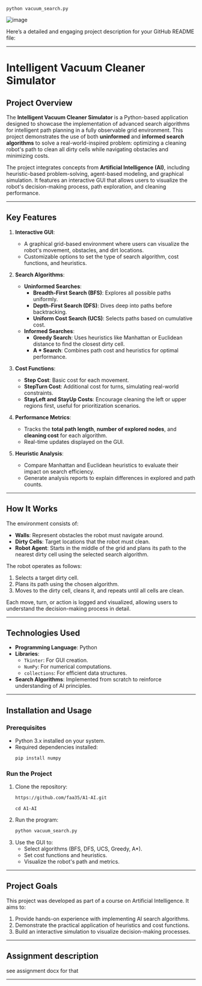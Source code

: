 ```
python vacuum_search.py
```
![image](https://github.com/user-attachments/assets/9a72f61b-5092-4acf-a5bc-45545bd2e1e2)

Here’s a detailed and engaging project description for your GitHub README file:

---

# **Intelligent Vacuum Cleaner Simulator**

## **Project Overview**
The **Intelligent Vacuum Cleaner Simulator** is a Python-based application designed to showcase the implementation of advanced search algorithms for intelligent path planning in a fully observable grid environment. This project demonstrates the use of both **uninformed** and **informed search algorithms** to solve a real-world-inspired problem: optimizing a cleaning robot's path to clean all dirty cells while navigating obstacles and minimizing costs.

The project integrates concepts from **Artificial Intelligence (AI)**, including heuristic-based problem-solving, agent-based modeling, and graphical simulation. It features an interactive GUI that allows users to visualize the robot's decision-making process, path exploration, and cleaning performance.

---

## **Key Features**
1. **Interactive GUI**:
   - A graphical grid-based environment where users can visualize the robot's movement, obstacles, and dirt locations.
   - Customizable options to set the type of search algorithm, cost functions, and heuristics.

2. **Search Algorithms**:
   - **Uninformed Searches**:
     - **Breadth-First Search (BFS)**: Explores all possible paths uniformly.
     - **Depth-First Search (DFS)**: Dives deep into paths before backtracking.
     - **Uniform Cost Search (UCS)**: Selects paths based on cumulative cost.
   - **Informed Searches**:
     - **Greedy Search**: Uses heuristics like Manhattan or Euclidean distance to find the closest dirty cell.
     - **A * Search**: Combines path cost and heuristics for optimal performance.

3. **Cost Functions**:
   - **Step Cost**: Basic cost for each movement.
   - **StepTurn Cost**: Additional cost for turns, simulating real-world constraints.
   - **StayLeft and StayUp Costs**: Encourage cleaning the left or upper regions first, useful for prioritization scenarios.

4. **Performance Metrics**:
   - Tracks the **total path length**, **number of explored nodes**, and **cleaning cost** for each algorithm.
   - Real-time updates displayed on the GUI.

5. **Heuristic Analysis**:
   - Compare Manhattan and Euclidean heuristics to evaluate their impact on search efficiency.
   - Generate analysis reports to explain differences in explored and path counts.

---

## **How It Works**
The environment consists of:
- **Walls**: Represent obstacles the robot must navigate around.
- **Dirty Cells**: Target locations that the robot must clean.
- **Robot Agent**: Starts in the middle of the grid and plans its path to the nearest dirty cell using the selected search algorithm.

The robot operates as follows:
1. Selects a target dirty cell.
2. Plans its path using the chosen algorithm.
3. Moves to the dirty cell, cleans it, and repeats until all cells are clean.

Each move, turn, or action is logged and visualized, allowing users to understand the decision-making process in detail.

---

## **Technologies Used**
- **Programming Language**: Python
- **Libraries**: 
  - `Tkinter`: For GUI creation.
  - `NumPy`: For numerical computations.
  - `collections`: For efficient data structures.
- **Search Algorithms**: Implemented from scratch to reinforce understanding of AI principles.

---

## **Installation and Usage**
### Prerequisites
- Python 3.x installed on your system.
- Required dependencies installed:
  ```bash
  pip install numpy
  ```

### Run the Project
1. Clone the repository:
   ```bash
   https://github.com/faa35/A1-AI.git
   ```
   ```
   cd A1-AI
   ```
2. Run the program:
   ```bash
   python vacuum_search.py
   ```
3. Use the GUI to:
   - Select algorithms (BFS, DFS, UCS, Greedy, A*).
   - Set cost functions and heuristics.
   - Visualize the robot's path and metrics.

---

## **Project Goals**
This project was developed as part of a course on Artificial Intelligence. It aims to:
1. Provide hands-on experience with implementing AI search algorithms.
2. Demonstrate the practical application of heuristics and cost functions.
3. Build an interactive simulation to visualize decision-making processes.

---



## **Assignment description**
see assignment docx for that

---

